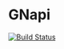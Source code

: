 # GNapi

[![Build Status](https://travis-ci.org/sens/GNapi.jl.svg?branch=master)](https://travis-ci.org/sens/GNapi.jl)
